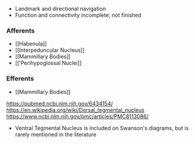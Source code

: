 - Landmark and directional navigation
- Function and connectivity incomplete; not finished

### Afferents
- [[Habenula]]
- [[Interpeduncular Nucleus]]
- [[Mammillary Bodies]]
- [['Perihypoglossal Nuclei]]
### Efferents
- [[Mammillary Bodies]]

https://pubmed.ncbi.nlm.nih.gov/6434154/
https://en.wikipedia.org/wiki/Dorsal_tegmental_nucleus
https://www.ncbi.nlm.nih.gov/pmc/articles/PMC8113086/

- Ventral Tegmental Nucleus is included on Swanson's diagrams, but is rarely mentioned in the literature